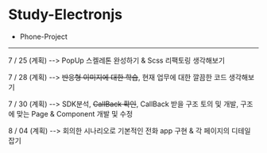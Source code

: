 # Study-Electronjs


* Phone-Project
---
7 / 25 (계획) --> PopUp 스켈레톤 완성하기 & Scss 리팩토링 생각해보기

7 / 28 (계획) --> ~~반응형 이미지에 대한 학습~~, 현재 업무에 대한 깔끔한 코드 생각해보기

7 / 30 (계획) --> SDK분석, ~~CallBack 확인~~, CallBack 받을 구조 토의 및 개발, 구조에 맞는 Page & Component 개발 및 수정

8 / 04 (계획) --> 회의한 시나리오로 기본적인 전화 app 구현 & 각 페이지의 디테일 잡기
